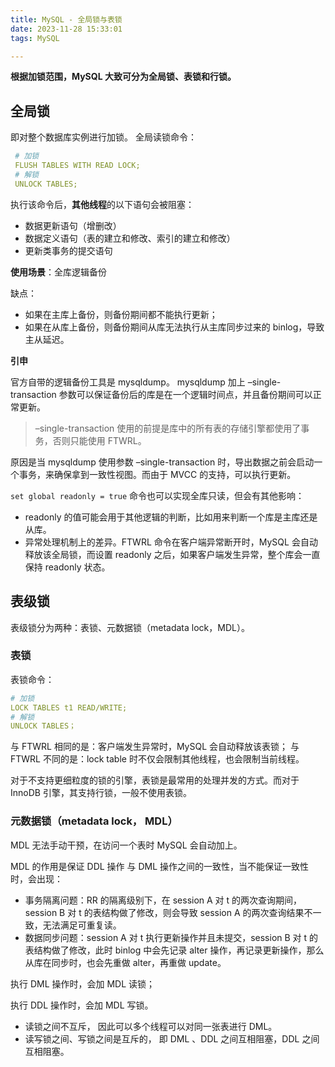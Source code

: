 ```yaml
---
title: MySQL - 全局锁与表锁
date: 2023-11-28 15:33:01
tags: MySQL

---
```


**根据加锁范围，MySQL 大致可分为全局锁、表锁和行锁。**

## 全局锁

即对整个数据库实例进行加锁。
全局读锁命令：

```yaml
 # 加锁
 FLUSH TABLES WITH READ LOCK;
 # 解锁
 UNLOCK TABLES;
```
     
执行该命令后，**其他线程**的以下语句会被阻塞：

 - 数据更新语句（增删改）
 - 数据定义语句（表的建立和修改、索引的建立和修改）
 - 更新类事务的提交语句

**使用场景**：全库逻辑备份

缺点：

- 如果在主库上备份，则备份期间都不能执行更新；
- 如果在从库上备份，则备份期间从库无法执行从主库同步过来的 binlog，导致主从延迟。

**引申**

官方自带的逻辑备份工具是 mysqldump。
mysqldump 加上 –single-transaction  参数可以保证备份后的库是在一个逻辑时间点，并且备份期间可以正常更新。

> –single-transaction 使用的前提是库中的所有表的存储引擎都使用了事务，否则只能使用 FTWRL。

原因是当 mysqldump 使用参数 –single-transaction 时，导出数据之前会启动一个事务，来确保拿到一致性视图。而由于 MVCC 的支持，可以执行更新。

`set global readonly = true` 命令也可以实现全库只读，但会有其他影响：

- readonly 的值可能会用于其他逻辑的判断，比如用来判断一个库是主库还是从库。
- 异常处理机制上的差异。FTWRL 命令在客户端异常断开时，MySQL 会自动释放该全局锁，而设置 readonly 之后，如果客户端发生异常，整个库会一直保持 readonly 状态。

## 表级锁
表级锁分为两种：表锁、元数据锁（metadata lock，MDL）。

###  表锁
表锁命令：
```yaml
# 加锁
LOCK TABLES t1 READ/WRITE;
# 解锁
UNLOCK TABLES；
```
与 FTWRL 相同的是：客户端发生异常时，MySQL 会自动释放该表锁；
与 FTWRL 不同的是：lock table 时不仅会限制其他线程，也会限制当前线程。

对于不支持更细粒度的锁的引擎，表锁是最常用的处理并发的方式。而对于 InnoDB 引擎，其支持行锁，一般不使用表锁。

### 元数据锁（metadata lock， MDL）
MDL  无法手动干预，在访问一个表时 MySQL 会自动加上。

MDL 的作用是保证 DDL 操作 与 DML 操作之间的一致性，当不能保证一致性时，会出现：

- 事务隔离问题：RR 的隔离级别下，在 session A 对 t 的两次查询期间，session B 对 t 的表结构做了修改，则会导致 session A 的两次查询结果不一致，无法满足可重复读。
- 数据同步问题：session A 对 t 执行更新操作并且未提交，session B 对 t 的表结构做了修改，此时 binlog 中会先记录 alter 操作，再记录更新操作，那么从库在同步时，也会先重做 alter，再重做 update。

执行 DML 操作时，会加 MDL 读锁；

执行 DDL 操作时，会加 MDL 写锁。

- 读锁之间不互斥， 因此可以多个线程可以对同一张表进行 DML。
- 读写锁之间、写锁之间是互斥的， 即 DML 、DDL 之间互相阻塞，DDL 之间互相阻塞。




<!--stackedit_data:
eyJoaXN0b3J5IjpbOTczMTY1NTY4LDIwNzkyNzAwMTEsLTU1MD
UzMDcyMiwtODY5NTE3Mjk3LDY3NzkwMjY2NiwyMTIzMjQ5MjE3
LDExMDYzMTMwNTYsLTczOTEyMzg1OSwtNDU5Njk5MTgyLDE5Nj
MyOTQ4NjUsMTQ0NjAxMTg3LDE5NjMyOTQ4NjUsLTEzMTIyOTQz
LC05OTkzNDAxMDgsLTY2MDM3Nzk4NywtMjk0ODAyNDksLTYwOD
U0NzgzNywxMDQ2MTEzNjM3LDEyNTE0Mzc0MzYsMjA2ODg0Njk3
NV19
-->